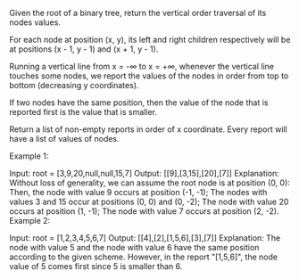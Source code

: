 Given the root of a binary tree, return the vertical order traversal of its nodes values.

For each node at position (x, y), its left and right children respectively will be at positions (x - 1, y - 1) and (x + 1, y - 1).

Running a vertical line from x = -∞ to x = +∞, whenever the vertical line touches some nodes, we report the values of the nodes in order from top to bottom (decreasing y coordinates).

If two nodes have the same position, then the value of the node that is reported first is the value that is smaller.

Return a list of non-empty reports in order of x coordinate. Every report will have a list of values of nodes.

 

Example 1:


Input: root = [3,9,20,null,null,15,7]
Output: [[9],[3,15],[20],[7]]
Explanation: Without loss of generality, we can assume the root node is at position (0, 0):
Then, the node with value 9 occurs at position (-1, -1);
The nodes with values 3 and 15 occur at positions (0, 0) and (0, -2);
The node with value 20 occurs at position (1, -1);
The node with value 7 occurs at position (2, -2).
Example 2:


Input: root = [1,2,3,4,5,6,7]
Output: [[4],[2],[1,5,6],[3],[7]]
Explanation: The node with value 5 and the node with value 6 have the same position according to the given scheme.
However, in the report "[1,5,6]", the node value of 5 comes first since 5 is smaller than 6.
